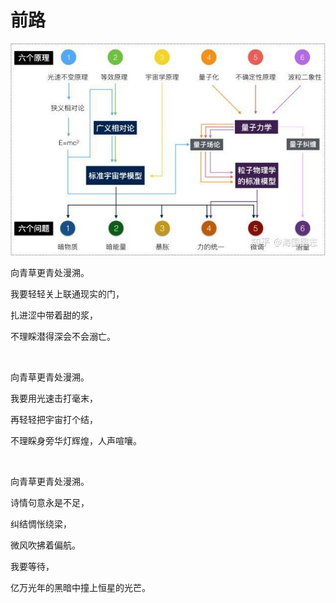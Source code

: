 # 前路



![通向边界](my_way.assets/通向物理边界.jpg)

向青草更青处漫溯。

我要轻轻关上联通现实的门，

扎进涩中带着甜的浆，

不理睬潜得深会不会溺亡。    

​    

向青草更青处漫溯。

我要用光速击打毫末，

再轻轻把宇宙打个结，

不理睬身旁华灯辉煌，人声喧嚷。    

​    

向青草更青处漫溯。

诗情句意永是不足，

纠结惆怅绕梁，

微风吹拂着偏航。

我要等待，

亿万光年的黑暗中撞上恒星的光芒。    

​    